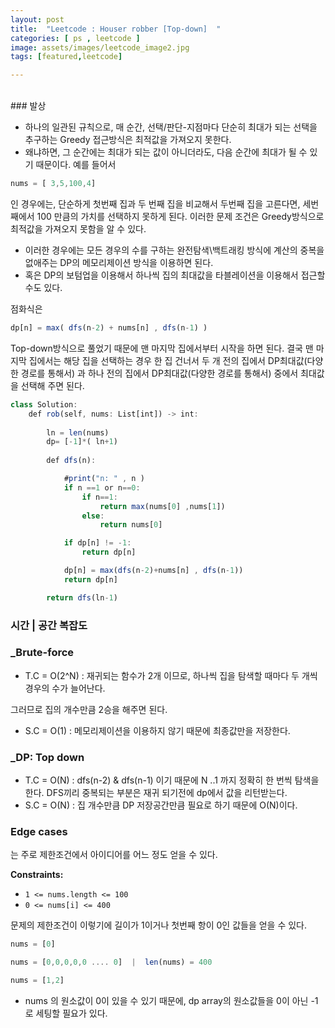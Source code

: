 ```yaml
---
layout: post
title:  "Leetcode : Houser robber [Top-down]  "
categories: [ ps , leetcode ]
image: assets/images/leetcode_image2.jpg
tags: [featured,leetcode]

---
```


<br>
### 발상

- 하나의 일관된 규칙으로, 매 순간, 선택/판단-지점마다  단순히 최대가 되는 선택을 추구하는 Greedy 접근방식은  최적값을 가져오지 못한다.
- 왜냐하면, 그 순간에는 최대가 되는 값이 아니더라도, 다음 순간에 최대가 될 수 있기 때문이다. 예를 들어서

```jsx
nums = [ 3,5,100,4] 
```

인 경우에는,  단순하게 첫번째 집과 두 번째 집을 비교해서 두번째 집을 고른다면, 세번째에서 100 만큼의 가치를 선택하지 못하게 된다. 이러한 문제 조건은 Greedy방식으로 최적값을 가져오지 못함을 알 수 있다. 

- 이러한 경우에는 모든 경우의 수를 구하는 완전탐색\백트래킹 방식에 계산의 중복을 없애주는 DP의 메모리제이션 방식을 이용하면 된다.
- 혹은 DP의 보텀업을 이용해서 하나씩 집의 최대값을 타블레이션을 이용해서 접근할 수도 있다.

점화식은 

```jsx
dp[n] = max( dfs(n-2) + nums[n] , dfs(n-1) ) 
```

Top-down방식으로 풀었기 때문에  맨 마지막 집에서부터 시작을 하면 된다. 결국 맨 마지막 집에서는 해당 집을 선택하는 경우 한 집 건너서  두 개 전의 집에서 DP최대값(다양한 경로를 통해서) 과  하나 전의 집에서 DP최대값(다양한 경로를 통해서) 중에서 최대값을 선택해 주면 된다. 

```jsx
class Solution:
    def rob(self, nums: List[int]) -> int:
        
        ln = len(nums)
        dp= [-1]*( ln+1)
      
        def dfs(n): 

            #print("n: " , n )
            if n ==1 or n==0:
                if n==1: 
                    return max(nums[0] ,nums[1])
                else: 
                    return nums[0]

            if dp[n] != -1:
                return dp[n]

            dp[n] = max(dfs(n-2)+nums[n] , dfs(n-1))
            return dp[n]

        return dfs(ln-1)
```

### 시간 | 공간 복잡도

### _Brute-force

- T.C = O(2^N) : 재귀되는 함수가 2개 이므로, 하나씩 집을 탐색할 때마다 두 개씩 경우의 수가 늘어난다.

그러므로 집의 개수만큼 2승을 해주면 된다. 

- S.C = O(1) : 메모리제이션을 이용하지 않기 때문에 최종값만을 저장한다.

### _DP: Top down

- T.C = O(N) : dfs(n-2) & dfs(n-1) 이기 때문에  N ..1 까지 정확히 한 번씩 탐색을 한다. DFS끼리 중복되는 부분은 재귀 되기전에 dp에서 값을 리턴받는다.
- S.C = O(N) :  집 개수만큼 DP 저장공간만큼 필요로 하기 때문에 O(N)이다.

### Edge cases

는 주로  제한조건에서 아이디어를 어느 정도 얻을 수 있다. 

**Constraints:**

- `1 <= nums.length <= 100`
- `0 <= nums[i] <= 400`

문제의 제한조건이 이렇기에 길이가 1이거나 첫번째 항이 0인 값들을 얻을 수 있다. 

```jsx
nums = [0] 

nums = [0,0,0,0,0 .... 0]  |  len(nums) = 400 

nums = [1,2] 

```

- nums 의 원소값이 0이 있을 수 있기 때문에, dp array의 원소값들을 0이 아닌 -1로 세팅할 필요가 있다.